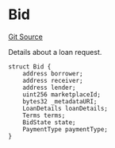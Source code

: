 # Bid
[Git Source](https://github.com/teller-protocol/teller-protocol-v2/blob/991530423d15c8e2846d3c24bb6245b3416dd233/contracts/TellerV2Storage.sol)

Details about a loan request.


```solidity
struct Bid {
    address borrower;
    address receiver;
    address lender;
    uint256 marketplaceId;
    bytes32 _metadataURI;
    LoanDetails loanDetails;
    Terms terms;
    BidState state;
    PaymentType paymentType;
}
```

